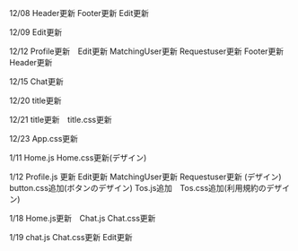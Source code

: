 12/08 Header更新 Footer更新 Edit更新

12/09 Edit更新

12/12 Profile更新　Edit更新 MatchingUser更新 Requestuser更新 Footer更新 Header更新

12/15 Chat更新

12/20 title更新

12/21 title更新　title.css更新

12/23 App.css更新　

1/11 Home.js Home.css更新(デザイン)

1/12 Profile.js 更新 Edit更新 MatchingUser更新 Requestuser更新 (デザイン) button.css追加(ボタンのデザイン) Tos.js追加　Tos.css追加(利用規約のデザイン)

1/18 Home.js更新　Chat.js Chat.css更新

1/19 chat.js Chat.css更新 Edit更新
